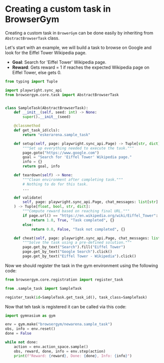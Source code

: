 # Creating a custom task in BrowserGym

Creating a custom task in `BrowerGym` can be done easily by inheriting from `AbstractBrowserTask` class.

Let's start with an example, we will build a task to browse on Google and look for the Eiffel Tower Wikipedia page.
- **Goal**: Search for 'Eiffel Tower' Wikipedia page.
- **Reward**: Gets reward = 1 if reaches the expected Wikipedia page on Eiffel Tower, else gets 0.

```py
from typing import Tuple

import playwright.sync_api
from browsergym.core.task import AbstractBrowserTask


class SampleTask(AbstractBrowserTask):
    def __init__(self, seed: int) -> None:
        super().__init__(seed)

    @classmethod
    def get_task_id(cls):
        return "eskerarena.sample_task"

    def setup(self, page: playwright.sync_api.Page) -> Tuple[str, dict]:
        """Set up everything needed to execute the task."""
        page.goto("https://www.google.com")
        goal = "Search for 'Eiffel Tower' Wikipedia page."
        info = {}
        return goal, info

    def teardown(self) -> None:
        """Clean environment after completing task."""
        # Nothing to do for this task.
        ...

    def validate(
        self, page: playwright.sync_api.Page, chat_messages: list[str]
    ) -> Tuple[float, bool, str, dict]:
        """Compute reward based on reaching final URL."""
        if page.url() == "https://en.wikipedia.org/wiki/Eiffel_Tower":
            return 1.0, True, "Task completed", {}
        else:
            return 0.0, False, "Task not completed", {}

    def cheat(self, page: playwright.sync_api.Page, chat_messages: list[str]) -> None:
        """Solve the task using a pre-defined solution."""
        page.get_by_text("Search").fill("Eiffel Tower")
        page.get_by_text("Google Search").click()
        page.get_by_text("Eiffel Tower - Wikipedia").click()

```

Now we should register the task in the gym environment using the following code:
```py
from browsergym.core.registration import register_task

from .sample_task import SampleTask

register_task(id=SampleTask.get_task_id(), task_class=SampleTask)
```

Now that teh task is registered it can be called via this code:
```py
import gymnasium as gym

env = gym.make("browsergym/newarena.sample_task")
obs, info = env.reset()
done = False

while not done:
    action = env.action_space.sample()
    obs, reward, done, info = env.step(action)
    print(f"Reward: {reward}, Done: {done}, Info: {info}")
    
```